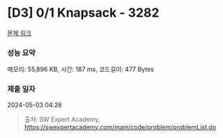 # [D3] 0/1 Knapsack - 3282 

[문제 링크](https://swexpertacademy.com/main/code/problem/problemDetail.do?contestProbId=AWBJAVpqrzQDFAWr) 

### 성능 요약

메모리: 55,896 KB, 시간: 187 ms, 코드길이: 477 Bytes

### 제출 일자

2024-05-03 04:28



> 출처: SW Expert Academy, https://swexpertacademy.com/main/code/problem/problemList.do